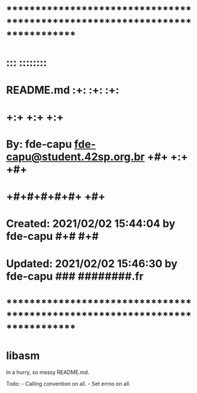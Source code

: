 # **************************************************************************** #
#                                                                              #
#                                                         :::      ::::::::    #
#    README.md                                          :+:      :+:    :+:    #
#                                                     +:+ +:+         +:+      #
#    By: fde-capu <fde-capu@student.42sp.org.br>    +#+  +:+       +#+         #
#                                                 +#+#+#+#+#+   +#+            #
#    Created: 2021/02/02 15:44:04 by fde-capu          #+#    #+#              #
#    Updated: 2021/02/02 15:46:30 by fde-capu         ###   ########.fr        #
#                                                                              #
# **************************************************************************** #

# libasm

In a hurry, so messy README.md.

Todo:
	- Calling convention on all.
	- Set errno on all.
